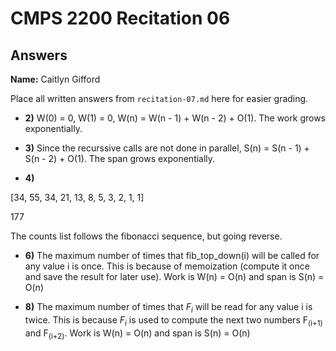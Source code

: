 # CMPS 2200 Recitation 06
## Answers

**Name:** Caitlyn Gifford


Place all written answers from `recitation-07.md` here for easier grading.



- **2)** W(0) = 0, W(1) = 0, W(n) = W(n - 1) + W(n - 2) + O(1). The work grows exponentially.

- **3)** Since the recurssive calls are not done in parallel, S(n) = S(n - 1) + S(n - 2) + O(1). The span grows exponentially.

- **4)** 

[34, 55, 34, 21, 13, 8, 5, 3, 2, 1, 1]

177

The counts list follows the fibonacci sequence, but going reverse. 

- **6)** The maximum number of times that fib_top_down(i) will be called for any value i is once. This is because of memoization (compute it once and save the result for later use). Work is W(n) = O(n) and span is S(n) = O(n)

- **8)**  The maximum number of times that $F_i$ will be read for any value i is twice. This is because $F_i$ is used to compute the next two numbers F<sub>(i+1)</sub> and F<sub>(i+2)</sub>. Work is W(n) = O(n) and span is S(n) = O(n)
